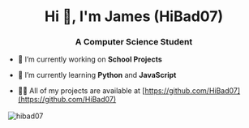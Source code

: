 <h1 align="center">Hi 👋, I'm James (HiBad07)</h1>
<h3 align="center">A Computer Science Student</h3>

- 🔭 I’m currently working on **School Projects**
- 🌱 I’m currently learning **Python** and **JavaScript**

- 👨‍💻 All of my projects are available at [https://github.com/HiBad07](https://github.com/HiBad07)

<p>&nbsp;<img align="center" src="https://github-readme-stats.vercel.app/api?username=hibad07&show_icons=true&theme=tokyonight&locale=en" alt="hibad07" /></p>

